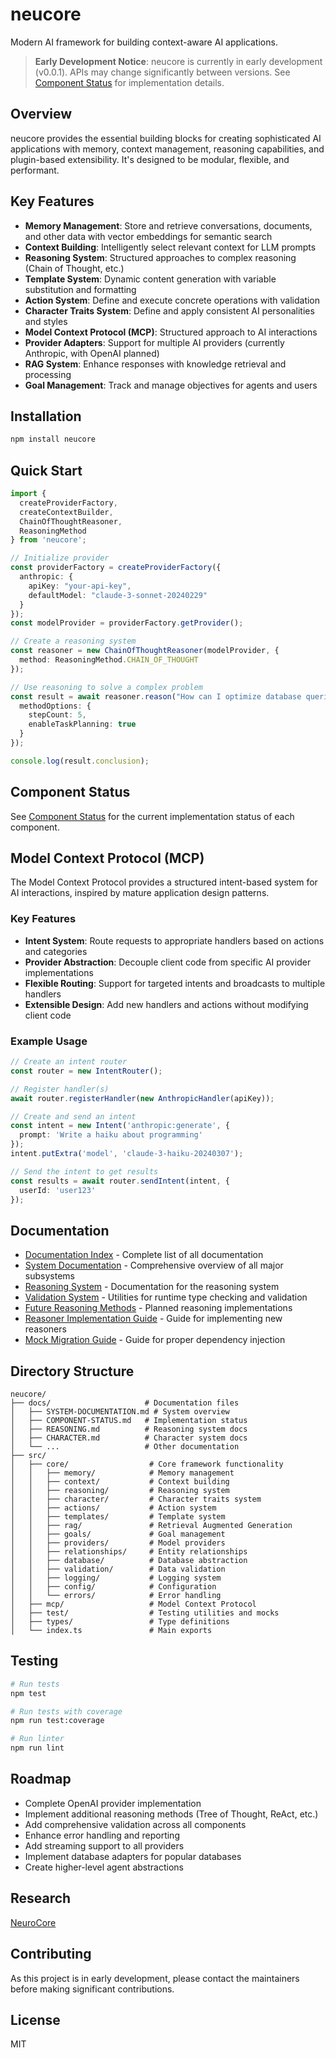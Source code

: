 # neucore

Modern AI framework for building context-aware AI applications.

> **Early Development Notice**: neucore is currently in early development (v0.0.1). APIs may change significantly between versions. See [Component Status](docs/COMPONENT-STATUS.md) for implementation details.

## Overview

neucore provides the essential building blocks for creating sophisticated AI applications with memory, context management, reasoning capabilities, and plugin-based extensibility. It's designed to be modular, flexible, and performant.

## Key Features

- **Memory Management**: Store and retrieve conversations, documents, and other data with vector embeddings for semantic search
- **Context Building**: Intelligently select relevant context for LLM prompts
- **Reasoning System**: Structured approaches to complex reasoning (Chain of Thought, etc.)
- **Template System**: Dynamic content generation with variable substitution and formatting
- **Action System**: Define and execute concrete operations with validation
- **Character Traits System**: Define and apply consistent AI personalities and styles
- **Model Context Protocol (MCP)**: Structured approach to AI interactions
- **Provider Adapters**: Support for multiple AI providers (currently Anthropic, with OpenAI planned)
- **RAG System**: Enhance responses with knowledge retrieval and processing
- **Goal Management**: Track and manage objectives for agents and users

## Installation

```bash
npm install neucore
```

## Quick Start

```typescript
import { 
  createProviderFactory,
  createContextBuilder,
  ChainOfThoughtReasoner,
  ReasoningMethod
} from 'neucore';

// Initialize provider
const providerFactory = createProviderFactory({
  anthropic: {
    apiKey: "your-api-key",
    defaultModel: "claude-3-sonnet-20240229"
  }
});
const modelProvider = providerFactory.getProvider();

// Create a reasoning system
const reasoner = new ChainOfThoughtReasoner(modelProvider, {
  method: ReasoningMethod.CHAIN_OF_THOUGHT
});

// Use reasoning to solve a complex problem
const result = await reasoner.reason("How can I optimize database queries to improve application performance?", {
  methodOptions: {
    stepCount: 5,
    enableTaskPlanning: true
  }
});

console.log(result.conclusion);
```

## Component Status

See [Component Status](docs/COMPONENT-STATUS.md) for the current implementation status of each component.

## Model Context Protocol (MCP)

The Model Context Protocol provides a structured intent-based system for AI interactions, inspired by mature application design patterns.

### Key Features

- **Intent System**: Route requests to appropriate handlers based on actions and categories
- **Provider Abstraction**: Decouple client code from specific AI provider implementations
- **Flexible Routing**: Support for targeted intents and broadcasts to multiple handlers
- **Extensible Design**: Add new handlers and actions without modifying client code

### Example Usage

```typescript
// Create an intent router
const router = new IntentRouter();

// Register handler(s)
await router.registerHandler(new AnthropicHandler(apiKey));

// Create and send an intent
const intent = new Intent('anthropic:generate', {
  prompt: 'Write a haiku about programming'
});
intent.putExtra('model', 'claude-3-haiku-20240307');

// Send the intent to get results
const results = await router.sendIntent(intent, {
  userId: 'user123'
});
```

## Documentation

- [Documentation Index](docs/README.md) - Complete list of all documentation
- [System Documentation](docs/SYSTEM-DOCUMENTATION.md) - Comprehensive overview of all major subsystems
- [Reasoning System](docs/REASONING.md) - Documentation for the reasoning system
- [Validation System](docs/VALIDATION.md) - Utilities for runtime type checking and validation
- [Future Reasoning Methods](docs/README-future-methods.md) - Planned reasoning implementations
- [Reasoner Implementation Guide](docs/IMPLEMENTATION-GUIDE.md) - Guide for implementing new reasoners
- [Mock Migration Guide](docs/MOCK-MIGRATION.md) - Guide for proper dependency injection

## Directory Structure

```
neucore/
├── docs/                     # Documentation files
│   ├── SYSTEM-DOCUMENTATION.md # System overview
│   ├── COMPONENT-STATUS.md   # Implementation status
│   ├── REASONING.md          # Reasoning system docs
│   ├── CHARACTER.md          # Character system docs
│   └── ...                   # Other documentation
├── src/
│   ├── core/                  # Core framework functionality
│   │   ├── memory/            # Memory management
│   │   ├── context/           # Context building
│   │   ├── reasoning/         # Reasoning system
│   │   ├── character/         # Character traits system 
│   │   ├── actions/           # Action system 
│   │   ├── templates/         # Template system
│   │   ├── rag/               # Retrieval Augmented Generation
│   │   ├── goals/             # Goal management
│   │   ├── providers/         # Model providers
│   │   ├── relationships/     # Entity relationships
│   │   ├── database/          # Database abstraction
│   │   ├── validation/        # Data validation
│   │   ├── logging/           # Logging system
│   │   ├── config/            # Configuration
│   │   └── errors/            # Error handling
│   ├── mcp/                   # Model Context Protocol
│   ├── test/                  # Testing utilities and mocks
│   ├── types/                 # Type definitions
│   └── index.ts               # Main exports
```

## Testing

```bash
# Run tests
npm test

# Run tests with coverage
npm run test:coverage

# Run linter
npm run lint
```

## Roadmap

- Complete OpenAI provider implementation
- Implement additional reasoning methods (Tree of Thought, ReAct, etc.)
- Add comprehensive validation across all components
- Enhance error handling and reporting
- Add streaming support to all providers
- Implement database adapters for popular databases
- Create higher-level agent abstractions


## Research

[NeuroCore](https://publish.obsidian.md/axe/projects/NeuroCore)

## Contributing

As this project is in early development, please contact the maintainers before making significant contributions.

## License

MIT 
